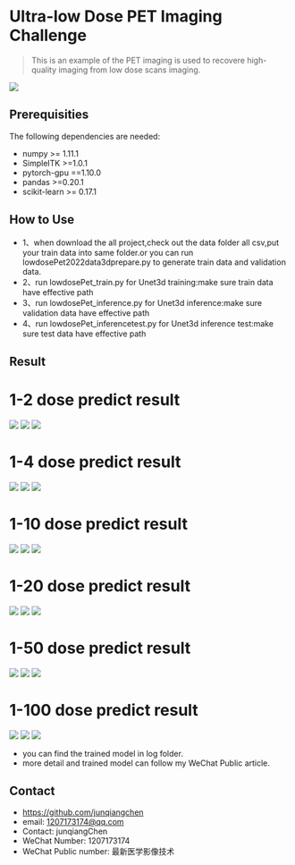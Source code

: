 # Ultra-low Dose PET Imaging Challenge
> This is an example of the PET imaging is used to recovere high-quality imaging from low dose scans imaging.

![](challenge.jpg)

## Prerequisities
The following dependencies are needed:
- numpy >= 1.11.1
- SimpleITK >=1.0.1
- pytorch-gpu ==1.10.0
- pandas >=0.20.1
- scikit-learn >= 0.17.1

## How to Use
* 1、when download the all project,check out the data folder all csv,put your train data into same folder.or you can run lowdosePet2022data3dprepare.py to generate train data and validation data.
* 2、run lowdosePet_train.py for Unet3d training:make sure train data have effective path
* 3、run lowdosePet_inference.py for Unet3d inference:make sure validation data have effective path
* 4、run lowdosePet_inferencetest.py for Unet3d inference test:make sure test data have effective path

## Result

#  1-2 dose predict result
![](1-2dose.png)
![](full.png)
![](1-2dose_pd.png)
#  1-4 dose predict result
![](1-4dose.png)
![](full.png)
![](1-4dose-pd.png)
#  1-10 dose predict result
![](1-10dose.png)
![](full.png)
![](1-10dose-pd.png)
#  1-20 dose predict result
![](1-20dose.png)
![](full.png)
![](1-20dose-pd.png)
#  1-50 dose predict result
![](1-50dose.png)
![](full.png)
![](1-50dose-pd.png)
#  1-100 dose predict result
![](1-100dose.png)
![](full.png)
![](1-100dose-pd.png)

* you can find the trained model in log folder.
* more detail and trained model can follow my WeChat Public article.

## Contact
* https://github.com/junqiangchen
* email: 1207173174@qq.com
* Contact: junqiangChen
* WeChat Number: 1207173174
* WeChat Public number: 最新医学影像技术
